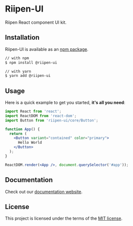 # Riipen-UI

Riipen React component UI kit.

## Installation

Riipen-UI is available as an [npm package](https://www.npmjs.com/package/riipen-ui).

```sh
// with npm
$ npm install @riipen-ui

// with yarn
$ yarn add @riipen-ui
```

## Usage

Here is a quick example to get you started, **it's all you need**:


```jsx
import React from 'react';
import ReactDOM from 'react-dom';
import Button from 'riipen-ui/core/Button';

function App() {
  return (
    <Button variant="contained" color="primary">
      Hello World
    </Button>
  );
}

ReactDOM.render(<App />, document.querySelector('#app'));
```

## Documentation

Check out our [documentation website](#).

## License

This project is licensed under the terms of the [MIT license](/LICENSE).
